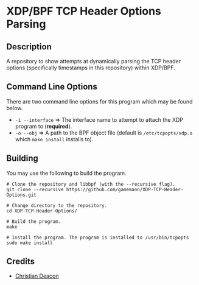 # XDP/BPF TCP Header Options Parsing
## Description
A repository to show attempts at dynamically parsing the TCP header options (specifically timestamps in this repository) within XDP/BPF.

## Command Line Options
There are two command line options for this program which may be found below.

* `-i --interface` => The interface name to attempt to attach the XDP program to (**required**).
* `-o --obj` => A path to the BPF object file (default is `/etc/tcpopts/xdp.o` which `make install` installs to).

## Building
You may use the following to build the program.

```
# Clone the repository and libbpf (with the --recursive flag).
git clone --recursive https://github.com/gamemann/XDP-TCP-Header-Options.git

# Change directory to the repository.
cd XDP-TCP-Header-Options/

# Build the program.
make

# Install the program. The program is installed to /usr/bin/tcpopts
sudo make install
```

## Credits
* [Christian Deacon](https://github.com/gamemann)